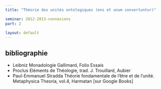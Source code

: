 ```yaml
---
title: "Théorie des unités ontologiques (ens et unum convertuntur)"

seminar: 2012-2013-connexions
part: 2

layout: default
---
```


## bibliographie

- Leibniz Monadologie Gallimard, Folio Essais
- Proclus Eléments de Théologie, trad. J. Trouillard, Aubier
- Paul-Emmanuel Stradda Théorie fondamentale de l’être et de l’unité. Metaphysica Theoria, vol.4, Harmatan [sur Google Books]